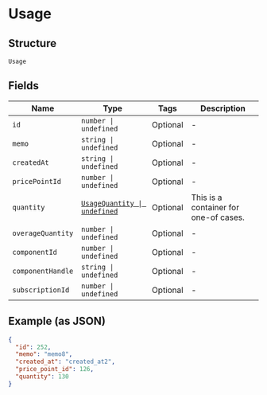 
# Usage

## Structure

`Usage`

## Fields

| Name | Type | Tags | Description |
|  --- | --- | --- | --- |
| `id` | `number \| undefined` | Optional | - |
| `memo` | `string \| undefined` | Optional | - |
| `createdAt` | `string \| undefined` | Optional | - |
| `pricePointId` | `number \| undefined` | Optional | - |
| `quantity` | [`UsageQuantity \| undefined`](../../doc/models/containers/usage-quantity.md) | Optional | This is a container for one-of cases. |
| `overageQuantity` | `number \| undefined` | Optional | - |
| `componentId` | `number \| undefined` | Optional | - |
| `componentHandle` | `string \| undefined` | Optional | - |
| `subscriptionId` | `number \| undefined` | Optional | - |

## Example (as JSON)

```json
{
  "id": 252,
  "memo": "memo8",
  "created_at": "created_at2",
  "price_point_id": 126,
  "quantity": 130
}
```

